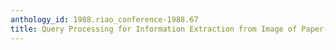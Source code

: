 ```yaml
---
anthology_id: 1988.riao_conference-1988.67
title: Query Processing for Information Extraction from Image of Paper-Based Maps
---
```

